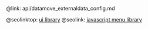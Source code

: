 @link: api/datamove_externaldata_config.md

@seolinktop: [ui library](https://webix.com)
@seolink: [javascript menu library](https://webix.com/widget/menu/)